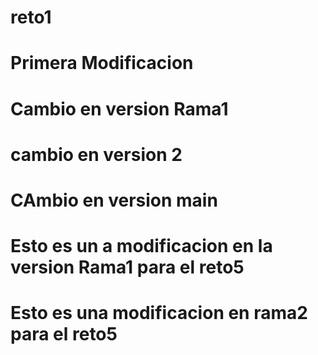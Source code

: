 # reto1

# Primera Modificacion

# Cambio en version Rama1
# cambio en version 2

# CAmbio en version main

# Esto es un a modificacion en la version Rama1 para el reto5


# Esto es una modificacion en rama2 para el reto5
